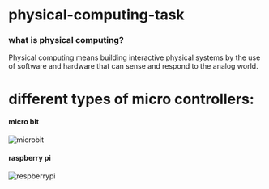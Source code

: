# physical-computing-task
### what is physical computing?
Physical computing means building interactive physical systems by the use of software and hardware that can sense and respond to the analog world.

# different types of micro controllers: 
#### micro bit 
![microbit](https://www.littlebirdelectronics.com.au/assets/full/SF-DEV-14208.jpg)
#### raspberry pi
![respberrypi](https://media.rs-online.com/t_large/F8111284-01.jpg)
